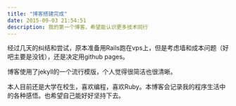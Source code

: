 ```yaml
---
title: "博客搭建完成"
date: 2015-09-03 21:54:51
description: 我的第一个博客，希望能认识更多技术同行
---
```


经过几天的纠结和尝试，原本准备用Rails跑在vps上，但是考虑墙和成本问题（好吧主要是没钱），还是决定用github pages。

博客使用了jekyll的一个流行模版，个人觉得很简洁也很清晰。

本人目前还是大学在校生，喜欢编程，喜欢Ruby。本博客会记录我的程序生活中的各种感悟。也希望自己能好好坚持下去。
